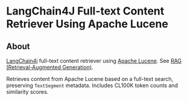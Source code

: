 # LangChain4J Full-text Content Retriever Using Apache Lucene

## About

[LangChain4j](https://docs.langchain4j.dev/) full-text content retriever using [Apache Lucene](https://lucene.apache.org/). See [RAG (Retrieval-Augmented Generation)](https://docs.langchain4j.dev/tutorials/rag/).

Retrieves content from Apache Lucene based on a full-text search, preserving `TextSegment` metadata. Includes CL100K token counts and similarity scores.
